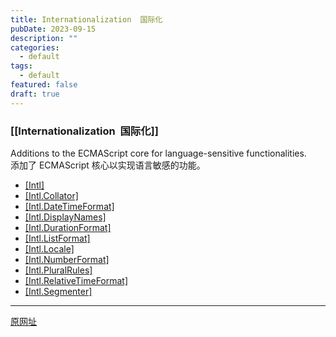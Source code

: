 ```yaml
---
title: Internationalization  国际化
pubDate: 2023-09-15
description: ""
categories:
  - default
tags:
  - default
featured: false
draft: true
---
```

### [[Internationalization  国际化]]

Additions to the ECMAScript core for language-sensitive functionalities.  
添加了 ECMAScript 核心以实现语言敏感的功能。

- [[Intl]](https://developer.mozilla.org/en-US/docs/Web/JavaScript/Reference/Global_Objects/Intl)
- [[Intl.Collator]](https://developer.mozilla.org/en-US/docs/Web/JavaScript/Reference/Global_Objects/Intl/Collator)
- [[Intl.DateTimeFormat]](https://developer.mozilla.org/en-US/docs/Web/JavaScript/Reference/Global_Objects/Intl/DateTimeFormat)
- [[Intl.DisplayNames]](https://developer.mozilla.org/en-US/docs/Web/JavaScript/Reference/Global_Objects/Intl/DisplayNames)
- [[Intl.DurationFormat]](https://developer.mozilla.org/en-US/docs/Web/JavaScript/Reference/Global_Objects/Intl/DurationFormat)
- [[Intl.ListFormat]](https://developer.mozilla.org/en-US/docs/Web/JavaScript/Reference/Global_Objects/Intl/ListFormat)
- [[Intl.Locale]](https://developer.mozilla.org/en-US/docs/Web/JavaScript/Reference/Global_Objects/Intl/Locale)
- [[Intl.NumberFormat]](https://developer.mozilla.org/en-US/docs/Web/JavaScript/Reference/Global_Objects/Intl/NumberFormat)
- [[Intl.PluralRules]](https://developer.mozilla.org/en-US/docs/Web/JavaScript/Reference/Global_Objects/Intl/PluralRules)
- [[Intl.RelativeTimeFormat]](https://developer.mozilla.org/en-US/docs/Web/JavaScript/Reference/Global_Objects/Intl/RelativeTimeFormat)
- [[Intl.Segmenter]](https://developer.mozilla.org/en-US/docs/Web/JavaScript/Reference/Global_Objects/Intl/Segmenter)

---

[原网址](https://developer.mozilla.org/en-US/docs/Web/JavaScript/Reference/Global_Objects)
